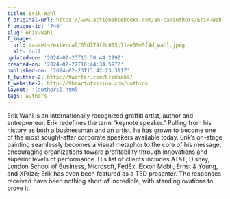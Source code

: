 ```yaml
---
title: Erik Wahl
f_original-url: https://www.actionablebooks.com/en-ca/authors/Erik-Wahl/
f_unique-id: '749'
slug: erik-wahl
f_image:
  url: /assets/external/65d779f2c095b71ae59e5f4d_wahl.jpeg
  alt: null
updated-on: '2024-02-23T13:30:44.299Z'
created-on: '2024-02-22T16:44:34.597Z'
published-on: '2024-02-23T13:42:23.311Z'
f_twitter-2: http://twitter.com/ErikWahl/
f_website-2: http://theartofvision.com/unthink
layout: '[authors].html'
tags: authors
---
```


Erik Wahl is an internationally recognized graffiti artist, author and entrepreneur, Erik redefines the term “keynote speaker.” Pulling from his history as both a businessman and an artist, he has grown to become one of the most sought-after corporate speakers available today. Erik’s on-stage painting seamlessly becomes a visual metaphor to the core of his message, encouraging organizations toward profitability through innovations and superior levels of performance. His list of clients includes AT&T, Disney, London School of Business, Microsoft, FedEx, Exxon Mobil, Ernst & Young, and XPrize; Erik has even been featured as a TED presenter. The responses received have been nothing short of incredible, with standing ovations to prove it.
